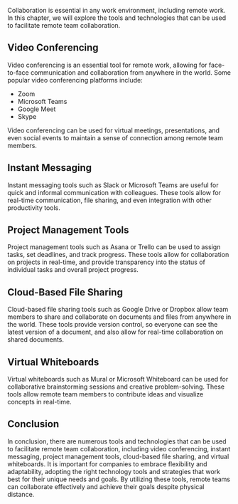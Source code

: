 
Collaboration is essential in any work environment, including remote work. In this chapter, we will explore the tools and technologies that can be used to facilitate remote team collaboration.

Video Conferencing
------------------

Video conferencing is an essential tool for remote work, allowing for face-to-face communication and collaboration from anywhere in the world. Some popular video conferencing platforms include:

* Zoom
* Microsoft Teams
* Google Meet
* Skype

Video conferencing can be used for virtual meetings, presentations, and even social events to maintain a sense of connection among remote team members.

Instant Messaging
-----------------

Instant messaging tools such as Slack or Microsoft Teams are useful for quick and informal communication with colleagues. These tools allow for real-time communication, file sharing, and even integration with other productivity tools.

Project Management Tools
------------------------

Project management tools such as Asana or Trello can be used to assign tasks, set deadlines, and track progress. These tools allow for collaboration on projects in real-time, and provide transparency into the status of individual tasks and overall project progress.

Cloud-Based File Sharing
------------------------

Cloud-based file sharing tools such as Google Drive or Dropbox allow team members to share and collaborate on documents and files from anywhere in the world. These tools provide version control, so everyone can see the latest version of a document, and also allow for real-time collaboration on shared documents.

Virtual Whiteboards
-------------------

Virtual whiteboards such as Mural or Microsoft Whiteboard can be used for collaborative brainstorming sessions and creative problem-solving. These tools allow remote team members to contribute ideas and visualize concepts in real-time.

Conclusion
----------

In conclusion, there are numerous tools and technologies that can be used to facilitate remote team collaboration, including video conferencing, instant messaging, project management tools, cloud-based file sharing, and virtual whiteboards. It is important for companies to embrace flexibility and adaptability, adopting the right technology tools and strategies that work best for their unique needs and goals. By utilizing these tools, remote teams can collaborate effectively and achieve their goals despite physical distance.

